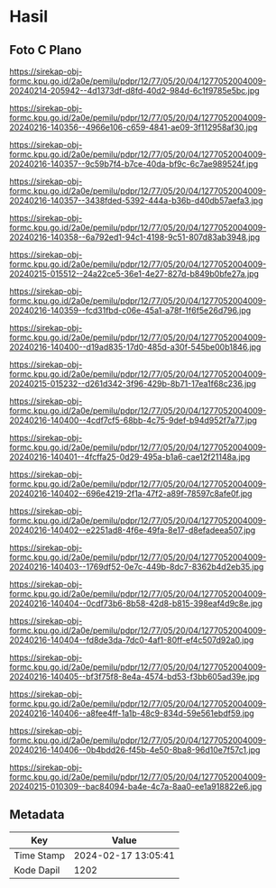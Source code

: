 # Hasil

## Foto C Plano

https://sirekap-obj-formc.kpu.go.id/2a0e/pemilu/pdpr/12/77/05/20/04/1277052004009-20240214-205942--4d1373df-d8fd-40d2-984d-6c1f9785e5bc.jpg

https://sirekap-obj-formc.kpu.go.id/2a0e/pemilu/pdpr/12/77/05/20/04/1277052004009-20240216-140356--4966e106-c659-4841-ae09-3f112958af30.jpg

https://sirekap-obj-formc.kpu.go.id/2a0e/pemilu/pdpr/12/77/05/20/04/1277052004009-20240216-140357--9c59b7f4-b7ce-40da-bf9c-6c7ae989524f.jpg

https://sirekap-obj-formc.kpu.go.id/2a0e/pemilu/pdpr/12/77/05/20/04/1277052004009-20240216-140357--3438fded-5392-444a-b36b-d40db57aefa3.jpg

https://sirekap-obj-formc.kpu.go.id/2a0e/pemilu/pdpr/12/77/05/20/04/1277052004009-20240216-140358--6a792ed1-94c1-4198-9c51-807d83ab3948.jpg

https://sirekap-obj-formc.kpu.go.id/2a0e/pemilu/pdpr/12/77/05/20/04/1277052004009-20240215-015512--24a22ce5-36e1-4e27-827d-b849b0bfe27a.jpg

https://sirekap-obj-formc.kpu.go.id/2a0e/pemilu/pdpr/12/77/05/20/04/1277052004009-20240216-140359--fcd31fbd-c06e-45a1-a78f-1f6f5e26d796.jpg

https://sirekap-obj-formc.kpu.go.id/2a0e/pemilu/pdpr/12/77/05/20/04/1277052004009-20240216-140400--d19ad835-17d0-485d-a30f-545be00b1846.jpg

https://sirekap-obj-formc.kpu.go.id/2a0e/pemilu/pdpr/12/77/05/20/04/1277052004009-20240215-015232--d261d342-3f96-429b-8b71-17ea1f68c236.jpg

https://sirekap-obj-formc.kpu.go.id/2a0e/pemilu/pdpr/12/77/05/20/04/1277052004009-20240216-140400--4cdf7cf5-68bb-4c75-9def-b94d952f7a77.jpg

https://sirekap-obj-formc.kpu.go.id/2a0e/pemilu/pdpr/12/77/05/20/04/1277052004009-20240216-140401--4fcffa25-0d29-495a-b1a6-cae12f21148a.jpg

https://sirekap-obj-formc.kpu.go.id/2a0e/pemilu/pdpr/12/77/05/20/04/1277052004009-20240216-140402--696e4219-2f1a-47f2-a89f-78597c8afe0f.jpg

https://sirekap-obj-formc.kpu.go.id/2a0e/pemilu/pdpr/12/77/05/20/04/1277052004009-20240216-140402--e2251ad8-4f6e-49fa-8e17-d8efadeea507.jpg

https://sirekap-obj-formc.kpu.go.id/2a0e/pemilu/pdpr/12/77/05/20/04/1277052004009-20240216-140403--1769df52-0e7c-449b-8dc7-8362b4d2eb35.jpg

https://sirekap-obj-formc.kpu.go.id/2a0e/pemilu/pdpr/12/77/05/20/04/1277052004009-20240216-140404--0cdf73b6-8b58-42d8-b815-398eaf4d9c8e.jpg

https://sirekap-obj-formc.kpu.go.id/2a0e/pemilu/pdpr/12/77/05/20/04/1277052004009-20240216-140404--fd8de3da-7dc0-4af1-80ff-ef4c507d92a0.jpg

https://sirekap-obj-formc.kpu.go.id/2a0e/pemilu/pdpr/12/77/05/20/04/1277052004009-20240216-140405--bf3f75f8-8e4a-4574-bd53-f3bb605ad39e.jpg

https://sirekap-obj-formc.kpu.go.id/2a0e/pemilu/pdpr/12/77/05/20/04/1277052004009-20240216-140406--a8fee4ff-1a1b-48c9-834d-59e561ebdf59.jpg

https://sirekap-obj-formc.kpu.go.id/2a0e/pemilu/pdpr/12/77/05/20/04/1277052004009-20240216-140406--0b4bdd26-f45b-4e50-8ba8-96d10e7f57c1.jpg

https://sirekap-obj-formc.kpu.go.id/2a0e/pemilu/pdpr/12/77/05/20/04/1277052004009-20240215-010309--bac84094-ba4e-4c7a-8aa0-ee1a918822e6.jpg


## Metadata

| Key        | Value               |
| ---------- | ------------------- |
| Time Stamp | 2024-02-17 13:05:41 |
| Kode Dapil | 1202                |



